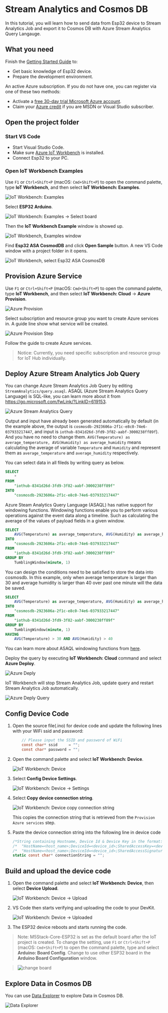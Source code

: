 # Stream Analytics and Cosmos DB

In this tutorial, you will learn how to send data from Esp32 device to Stream Analytics Job and export it to Cosmos DB with Azure Stream Analytics Query Langauge.

## What you need

Finish the [Getting Started Guide](./esp32-get-started.md) to:

- Get basic knowledge of Esp32 device.
- Prepare the development environment.

An active Azure subscription. If you do not have one, you can register via one of these two methods:

- Activate a [free 30-day trial Microsoft Azure account](https://azure.microsoft.com/free/).
- Claim your [Azure credit](https://azure.microsoft.com/pricing/member-offers/msdn-benefits-details/) if you are MSDN or Visual Studio subscriber.

## Open the project folder

### Start VS Code

- Start Visual Studio Code.
- Make sure [Azure IoT Workbench](https://marketplace.visualstudio.com/items?itemName=vsciot-vscode.vscode-iot-workbench) is installed.
- Connect Esp32 to your PC.

### Open IoT Workbench Examples

Use `F1` or `Ctrl+Shift+P` (macOS: `Cmd+Shift+P`) to open the command palette, type **IoT Workbench**, and then select **IoT Workbench: Examples**.

![IoT Workbench: Examples](media/iot-workbench-examples-cmd.png)

Select **ESP32 Arduino**.

![IoT Workbench: Examples -> Select board](media/iot-workbench-examples-board.png)

Then the **IoT Workbench Example** window is showed up.

![IoT Workbench, Examples window](media/iot-workbench-examples.png)

Find **Esp32 ASA CosmodDB** and click **Open Sample** button. A new VS Code window with a project folder in it opens.

![IoT Workbench, select Esp32 ASA CosmosDB](media/devkit-state/open-example-devkitstate.jpg)


## Provision Azure Service

Use `F1` or `Ctrl+Shift+P` (macOS: `Cmd+Shift+P`) to open the command palette, type **IoT Workbench**, and then select **IoT Workbench: Cloud** -> **Azure Provision**.

![Azure Provision](media/iot-workbench-cloud-provision2.png)

Select subscription and resource group you want to create Azure services in. A guide line show what service will be created.

![Azure Provision Step](media/iot-workbench-stream-analytics-and-cosmos-db-provision-step.png)

Follow the guide to create Azure services.

> Notice: Currently, you need specific subscription and resource group for IoT Hub individually.

## Deploy Azure Stream Analytics Job Query

You can change Azure Stream Analytics Job Query by editing `StreamAnalytics/query.asaql`. ASAQL (Azure Stream Analytics Query Language) is SQL-like, you can learn more about it from <https://go.microsoft.com/fwLink/?LinkID=619153>.

![Azure Stream Analytics Query](media/iot-workbench-stream-analytics-and-cosmos-db-query.png)

Output and input have already been generated automatically by default (in the example above, the output is `cosmosdb-2923606a-2f1c-e8c0-74e6-037933217447`, and input is `iothub-8341d26d-3fd9-3f82-aabf-3000238ff89f`). And you have no need to change them. `AVG(Temperature) as average_temperature, AVG(Humidity) as average_humidity` means calculating the average of variable `Temperature` and `Humidity` and represent them as `average_temperature` and `average_humidity` respectively.

You can select data in all fileds by writing query as below.

```sql
SELECT
    *
FROM
    "iothub-8341d26d-3fd9-3f82-aabf-3000238ff89f"
INTO
    "cosmosdb-2923606a-2f1c-e8c0-74e6-037933217447"
```

Azure Steam Analytics Query Language (ASAQL) has native support for windowing functions. Windowing functions enable you to perform various operations against the event data along a timeline. Such as calculating the average of the values of payload fields in a given window.

```sql
SELECT
    AVG(Temperature) as average_temperature, AVG(Humidity) as average_humidity
INTO
    "cosmosdb-2923606a-2f1c-e8c0-74e6-037933217447"
FROM
    "iothub-8341d26d-3fd9-3f82-aabf-3000238ff89f"
GROUP BY
    TumblingWindow(minute, 1)
```


You can design the conditions need to be satisfied to store the data into cosmosdb. In this example, only when average temperature is larger than 30 and average humidity is larger than 40 over past one minute will the data be saved.

```sql
SELECT
    AVG(Temperature) as average_temperature, AVG(Humidity) as average_humidity
INTO
    "cosmosdb-2923606a-2f1c-e8c0-74e6-037933217447"
FROM
    "iothub-8341d26d-3fd9-3f82-aabf-3000238ff89f"
GROUP BY
    TumblingWindow(minute, 1)
HAVING
    AVG(Temperature) > 30 AND AVG(Humidity) > 40
```

You can learn more about ASAQL windowing functions from [here](https://docs.microsoft.com/en-us/azure/stream-analytics/stream-analytics-window-functions).

Deploy the query by executing **IoT Workbench: Cloud** command and select **Azure Deploy**.

![Azure Deply](media/iot-workbench-cloud-deploy.png)

IoT Workbench will stop Stream Analytics Job, update query and restart Stream Analytics Job automatically.

![Azure Deply Query](media/esp32-stream-analytics-cosmos-db/iot-workbench-stream-analytics-and-cosmos-db-deploy-query.png)

## Config Device Code

1. Open the source file(.ino) for device code and update the following lines with your WiFi ssid and password:
    ```csharp
		// Please input the SSID and password of WiFi
		const char* ssid     = "";
		const char* password = "";
    ```

2. Open the command palette and select **IoT Workbench: Device**.

	![IoT Workbench: Device](media/iot-workbench-device.png)

3. Select **Config Device Settings**.

	![IoT Workbench: Device -> Settings](media/iot-workbench-device-settings.png)

4. Select **Copy device connection string**.

	![IoT Workbench: Device copy connection string](media/esp32-get-started/copy-connection-string.png)

   This copies the connection string that is retrieved from the `Provision Azure services` step.

5. Paste the device connection string into the following line in device code
    ```csharp
	/*String containing Hostname, Device Id & Device Key in the format:                         */
	/*  "HostName=<host_name>;DeviceId=<device_id>;SharedAccessKey=<device_key>"                */
	/*  "HostName=<host_name>;DeviceId=<device_id>;SharedAccessSignature=<device_sas_token>"    */
	static const char* connectionString = "";
    ```

## Build and upload the device code

1. Open the command palette and select **IoT Workbench: Device**, then select **Device Upload**.

	![IoT Workbench: Device -> Upload](media/iot-workbench-device-upload.png)

2. VS Code then starts verifying and uploading the code to your DevKit.

	![IoT Workbench: Device -> Uploaded](media/esp32-get-started/esp32-device-uploaded.png)

3. The ESP32 device reboots and starts running the code.

>Note: M5Stack-Core-ESP32 is set as the default board after the IoT project is created. To change the setting, use `F1` or `Ctrl+Shift+P` (macOS: `Cmd+Shift+P`) to open the command palette, type and select **Arduino: Board Config**. Change to use other ESP32 board in the **Arduino Board Configuration** window.

>![change board](media/esp32-get-started/change-board.png)

## Explore Data in Cosmos DB

You can use [Data Explorer](http://aka.ms/docdb-data-explorer) to explore Data in Cosmos DB.

![Data Explorer](media/iot-workbench-stream-analytics-and-cosmos-db-data-explorer.png)
